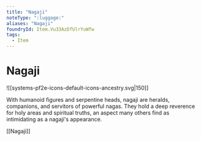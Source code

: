 ```yaml
---
title: "Nagaji"
noteType: ":luggage:"
aliases: "Nagaji"
foundryId: Item.Vu33AzDfUlrYuWfw
tags:
  - Item
---
```


# Nagaji
![[systems-pf2e-icons-default-icons-ancestry.svg|150]]

With humanoid figures and serpentine heads, nagaji are heralds, companions, and servitors of powerful nagas. They hold a deep reverence for holy areas and spiritual truths, an aspect many others find as intimidating as a nagaji's appearance.

[[Nagaji]]
